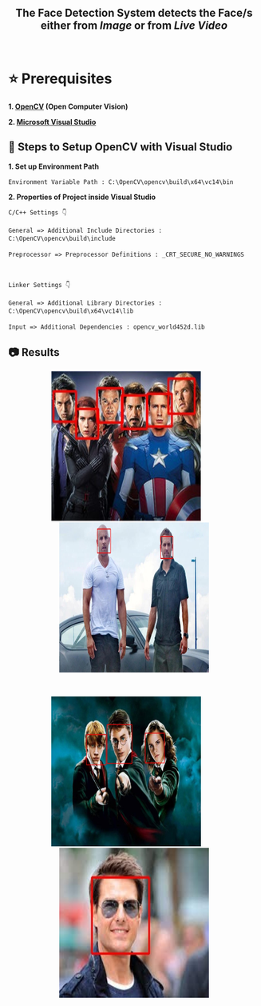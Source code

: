 <h2 align="center">The Face Detection System detects the Face/s either from <i>Image</i> or from <i>Live Video</i></h2>
<br>

# ⭐ Prerequisites

**1. [OpenCV](https://opencv.org/releases/) (Open Computer Vision)**

**2. [Microsoft Visual Studio](https://visualstudio.microsoft.com/downloads/)**

## 📌 Steps to Setup OpenCV with Visual Studio

**1. Set up Environment Path**
   
    Environment Variable Path : C:\OpenCV\opencv\build\x64\vc14\bin

**2. Properties of Project inside Visual Studio**

    C/C++ Settings 👇

    General => Additional Include Directories : C:\OpenCV\opencv\build\include

    Preprocessor => Preprocessor Definitions : _CRT_SECURE_NO_WARNINGS
    
<br>      

    Linker Settings 👇

    General => Additional Library Directories : C:\OpenCV\opencv\build\x64\vc14\lib

    Input => Additional Dependencies : opencv_world452d.lib
      
## 📷 Results

<p align="center">
   <img src=Images/Avengers.jpg height="300" width="300"/>&nbsp;&nbsp;&nbsp;&nbsp;&nbsp;&nbsp;&nbsp;&nbsp;
   <img src=Images/FF.jpg height="300" width="300"/>
</p>
<br>
<p align="center">
   <img src=Images/HP.jpg height="300" width="300"/>&nbsp;&nbsp;&nbsp;&nbsp;&nbsp;&nbsp;&nbsp;&nbsp;
   <img src=Images/TC.jpg height="300" width="300"/>
</p>
   
